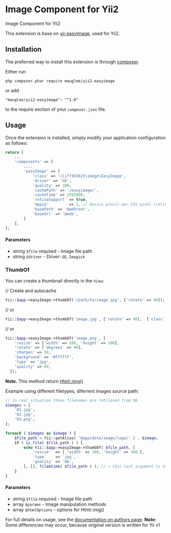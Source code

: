 Image Component for Yii2
========================
Image Component for Yii2

This extension is base on [yii-easyImage](https://github.com/zhdanovartur/yii-easyimage), used for Yii2.

Installation
------------

The preferred way to install this extension is through [composer](http://getcomposer.org/download/).

Either run

```
php composer.phar require mauglee/yii2-easyimage
```

or add

```
"mauglee/yii2-easyimage": "^1.0"
```

to the require section of your `composer.json` file.


Usage
-----

Once the extension is installed, simply modify your application configuration as follows:

```php
return [
    ...
    'components' => [
        ....
        'easyImage' => [
            'class' => 'cliff363825\image\EasyImage',
            'driver' => 'GD',
            'quality' => 100,
            'cachePath' => '/easyimage/',
            'cacheTime' => 2592000,
            'retinaSupport' => true,
            'dppcp'         => 2, // Device pixels per CSS pixel (retina stuff)
            'basePath' => '@webroot',
            'baseUrl' => '@web',
        ]
    ],
];
```
#### Parameters
- string `$file` required - Image file path
- string `$driver` - Driver: `GD`, `Imagick`

### ThumbOf
You can create a thumbnail directly in the `View`:

// Create and autocache
```php
Yii::$app->easyImage->thumbOf('/path/to/image.jpg', ['rotate' => 90]);
```

// or
```php
Yii::$app->easyImage->thumbOf('image.jpg', ['rotate' => 90],  ['class' => 'image']);
```

// or
```php
Yii::$app->easyImage->thumbOf('image.png', [
    'resize' => ['width' => 100, 'height' => 100],
    'rotate' => ['degrees' => 90],
    'sharpen' => 50,
    'background' => '#ffffff',
    'type' => 'jpg',
    'quality' => 60,
  ]);
```
**Note.** This method return [Html::img()](http://www.yiiframework.com/doc-2.0/yii-helpers-basehtml.html)

Example using different filetypes, diferrent images source path:

```php
// in real situation those filenames are retrieved from DB 
$images = [
    '01.jpg',
    '02.jpg',
    '03.png',
];

foreach ( $images as $image ) {
    $file_path = Yii::getAlias( '@app/data/image/logo/' ) . $image;
    if ( is_file( $file_path ) ) {
        echo Yii::$app->easyImage->thumbOf( $file_path, [
            'resize'  => [ 'width' => 300, 'height' => 300 ],
            'type'    => 'jpg',
            'quality' => '86',
        ], [], filemtime( $file_path ) ); // ← this last argument is to create another cache version if source file is modified
    }
}
```

#### Parameters
- string `$file` required - Image file path
- array `$params` - Image manipulation methods
- array `$htmlOptions` - options for Html::img()

For full details on usage, see the [documentation on authors page](https://github.com/zhdanovartur/yii-easyimage).
**Note:** Some differencies may occur, because original version is written for Yii v1
